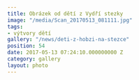 ```yaml
---
title: Obrázek od dětí z Vydří stezky
image: "/media/Scan_20170513_081111.jpg"
tags:
- výtvory dětí
gallery: "/news/deti-z-hobzi-na-stezce"
position: 54
date: 2017-05-13 07:24:10.000000000 Z
category: gallery
layout: photo
---
```

